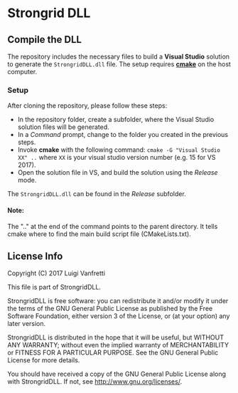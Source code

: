 # Strongrid DLL

## Compile the DLL
The repository includes the necessary files to build a **Visual Studio** solution to generate the `StrongridDLL.dll` file.
The setup requires [**cmake**](https://cmake.org/download/) on the host computer.

### Setup
After cloning the repository, please follow these steps:

- In the repository folder, create a subfolder, where the Visual Studio solution files will be generated.
- In a *Command* prompt, change to the folder you created in the previous steps.
- Invoke **cmake** with the following command: `cmake -G "Visual Studio XX" ..` where `XX` is your visual studio version number (e.g. 15 for VS 2017).
- Open the solution file in VS, and build the solution using the *Release* mode.

The `StrongridDLL.dll` can be found in the *Release* subfolder.

#### Note:
The ".." at the end of the command points to the parent directory.
It tells cmake where to find the main build script file (CMakeLists.txt).

## License Info

 Copyright (C) 2017 Luigi Vanfretti

This file is part of StrongridDLL.

StrongridDLL is free software: you can redistribute it and/or modify
it under the terms of the GNU General Public License as published by
the Free Software Foundation, either version 3 of the License, or
(at your option) any later version.

StrongridDLL is distributed in the hope that it will be useful,
but WITHOUT ANY WARRANTY; without even the implied warranty of
MERCHANTABILITY or FITNESS FOR A PARTICULAR PURPOSE.  See the
GNU General Public License for more details.

You should have received a copy of the GNU General Public License
along with StrongridDLL.  If not, see <http://www.gnu.org/licenses/>.
